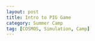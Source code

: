 ```yaml
---
layout: post
title: Intro to PIG Game
category: Summer Camp
tag: [COSMOS, Simulation, Camp]
---
```

